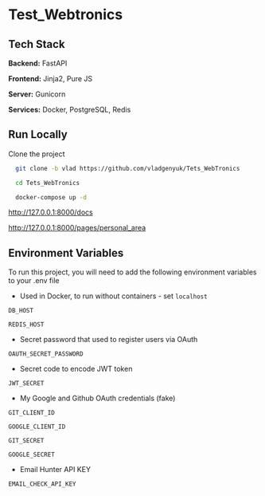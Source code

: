 
# Test_Webtronics

## Tech Stack

**Backend:** FastAPI

**Frontend:** Jinja2, Pure JS

**Server:** Gunicorn

**Services:** Docker, PostgreSQL, Redis


## Run Locally

Clone the project

```bash
  git clone -b vlad https://github.com/vladgenyuk/Tets_WebTronics 
```
```bash
  cd Tets_WebTronics 
```
```bash
  docker-compose up -d
```
http://127.0.0.1:8000/docs 

http://127.0.0.1:8000/pages/personal_area 


## Environment Variables

To run this project, you will need to add the following environment variables to your .env file

- Used in Docker, to run without containers - set `localhost`  

`DB_HOST`

`REDIS_HOST`

- Secret password that used to register users via OAuth

`OAUTH_SECRET_PASSWORD`

- Secret code to encode JWT token

`JWT_SECRET`

- My Google and Github OAuth credentials (fake)

`GIT_CLIENT_ID`

`GOOGLE_CLIENT_ID`

`GIT_SECRET`

`GOOGLE_SECRET`

- Email Hunter API KEY

`EMAIL_CHECK_API_KEY`



